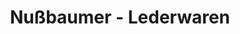 ---
title: "Nußbaumer - Lederwaren"
url: /garching-an-der-alz/nussbaumer-lederwaren/
shop: Leder
---